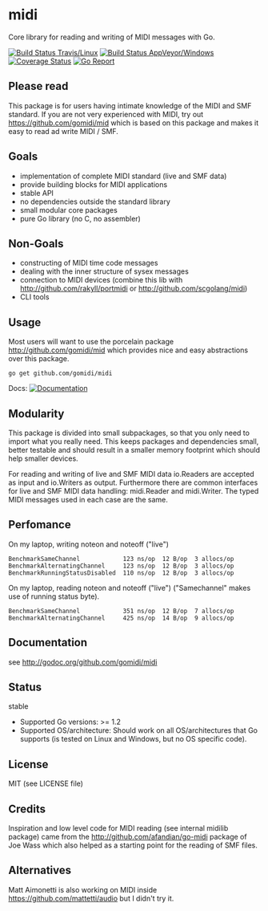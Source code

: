 # midi
Core library for reading and writing of MIDI messages with Go.

[![Build Status Travis/Linux](https://travis-ci.org/gomidi/midi.svg?branch=master)](http://travis-ci.org/gomidi/midi) [![Build Status AppVeyor/Windows](https://ci.appveyor.com/api/projects/status/408nwdlo2b1lwdd1?svg=true)](https://ci.appveyor.com/project/metakeule/midi) [![Coverage Status](https://coveralls.io/repos/github/gomidi/midi/badge.svg)](https://coveralls.io/github/gomidi/midi) [![Go Report](https://goreportcard.com/badge/github.com/gomidi/midi)](https://goreportcard.com/report/github.com/gomidi/midi)

## Please read

This package is for users having intimate knowledge of the MIDI and SMF standard.
If you are not very experienced with MIDI, try out https://github.com/gomidi/mid which is based on this package and makes it easy to read ad write MIDI / SMF.

## Goals

- implementation of complete MIDI standard (live and SMF data)
- provide building blocks for MIDI applications
- stable API
- no dependencies outside the standard library
- small modular core packages
- pure Go library (no C, no assembler) 

## Non-Goals

- constructing of MIDI time code messages
- dealing with the inner structure of sysex messages
- connection to MIDI devices (combine this lib with http://github.com/rakyll/portmidi or http://github.com/scgolang/midi)
- CLI tools

## Usage

Most users will want to use the porcelain package http://github.com/gomidi/mid
which provides nice and easy abstractions over this package.

```
go get github.com/gomidi/midi
```

Docs: [![Documentation](http://godoc.org/github.com/gomidi/midi/mid?status.png)](http://godoc.org/github.com/gomidi/midi)

## Modularity

This package is divided into small subpackages, so that you only need to import
what you really need. This keeps packages and dependencies small, better testable and should result in a smaller memory footprint which should help smaller devices.

For reading and writing of live and SMF MIDI data io.Readers are accepted as input and io.Writers as output. Furthermore there are common interfaces for live and SMF MIDI data handling: midi.Reader and midi.Writer. The typed MIDI messages used in each case are the same.

## Perfomance

On my laptop, writing noteon and noteoff ("live")

    BenchmarkSameChannel            123 ns/op  12 B/op  3 allocs/op
    BenchmarkAlternatingChannel     123 ns/op  12 B/op  3 allocs/op
    BenchmarkRunningStatusDisabled  110 ns/op  12 B/op  3 allocs/op

On my laptop, reading noteon and noteoff ("live")
("Samechannel" makes use of running status byte).

    BenchmarkSameChannel            351 ns/op  12 B/op  7 allocs/op
    BenchmarkAlternatingChannel     425 ns/op  14 B/op  9 allocs/op

## Documentation

see http://godoc.org/github.com/gomidi/midi

## Status

stable

- Supported Go versions: >= 1.2
- Supported OS/architecture: Should work on all OS/architectures that Go supports (is tested on Linux and Windows, but no OS specific code).

## License

MIT (see LICENSE file) 

## Credits

Inspiration and low level code for MIDI reading (see internal midilib package) came from the http://github.com/afandian/go-midi package of Joe Wass which also helped as a starting point for the reading of SMF files.

## Alternatives

Matt Aimonetti is also working on MIDI inside https://github.com/mattetti/audio but I didn't try it.
